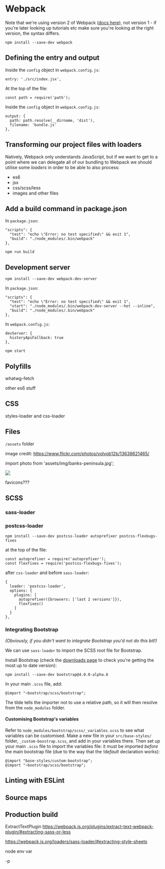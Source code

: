 # Webpack

Note that we're using version 2 of Webpack ([docs
here](https://webpack.js.org/concepts/)), not version 1 - if you're later
looking up tutorials etc make sure you're looking at the right version, the
syntax differs.

`npm install --save-dev webpack`

## Defining the entry and output

Inside the `config` object in `webpack.config.js`:

```
entry: './src/index.jsx',
```

At the top of the file: 

```
const path = require('path');
```

Inside the `config` object in `webpack.config.js`:

```
output: {
  path: path.resolve(__dirname, 'dist'),
  filename: 'bundle.js'
},
```

## Transforming our project files with loaders

Natively, Webpack only understands JavaScript, but if we want to get to a point
where we can delegate all of our bundling to Webpack we should utilise some
_loaders_ in order to be able to also process:

* es6
* jsx
* css/scss/less
* images and other files

## Add a build command in package.json

In `package.json`:

```
"scripts": {
  "test": "echo \"Error: no test specified\" && exit 1",
  "build": "./node_modules/.bin/webpack"
},
```

`npm run build`

## Development server

`npm install --save-dev webpack-dev-server`

In `package.json`:

```
"scripts": {
  "test": "echo \"Error: no test specified\" && exit 1",
  "start": "./node_modules/.bin/webpack-dev-server --hot --inline",
  "build": "./node_modules/.bin/webpack"
},
```

In `webpack.config.js`:

```
devServer: {
  historyApiFallback: true
},
```

`npm start`


## Polyfills

whatwg-fetch

other es6 stuff

##  CSS

styles-loader and css-loader

## Files

`/assets` folder

image credit: https://www.flickr.com/photos/volvob12b/13638621465/

import photo from 'assets/img/banks-peninsula.jpg';

<img src={photo} />

favicons???

## SCSS

### sass-loader

### postcss-loader


`npm install --save-dev postcss-loader autoprefixer postcss-flexbugs-fixes`

at the top of the file:
```
const autoprefixer = require('autoprefixer');
const flexfixes = require('postcss-flexbugs-fixes');
```

after `css-loader` and before `sass-loader`:
```
{
  loader: 'postcss-loader',
  options: {
    plugins: [
      autoprefixer({browsers: ['last 2 versions']}),
      flexfixes()
    ]
  }
},
```

### Integrating Bootstrap

_(Obviously, if you didn't want to integrate Bootstrap you'd not do this bit!)_

We can use `sass-loader` to import the SCSS root file for Bootstrap.

Install Bootstrap (check the [downloads
page](https://v4-alpha.getbootstrap.com/getting-started/download/#npm) to check
you're getting the most up to date version):

```
npm install --save-dev bootstrap@4.0.0-alpha.6
```

In your main `.scss` file, add:

```
@import "~bootstrap/scss/bootstrap";
```

The tilde tells the importer not to use a relative path, so it will then resolve
from the `node_modules` folder.

#### Customising Bootstrap's variables

Refer to `node_modules/bootstrap/scss/_variables.scss` to see what variables can
be customised. Make a new file in your `src/base-styles/` folder,
`_custom-boostrap.scss`, and add in your variables there. Then set up your main
`.scss` file to import the variables file: it must be imported _before_ the main
bootstrap file (due to the way that the _!default_ declaration works):

```
@import "base-styles/custom-bootstrap";
@import "~bootstrap/scss/bootstrap";
```

## Linting with ESLint

## Source maps

## Production build

ExtractTextPlugin
https://webpack.js.org/plugins/extract-text-webpack-plugin/#extracting-sass-or-less

https://webpack.js.org/loaders/sass-loader/#extracting-style-sheets

node env var

-p

